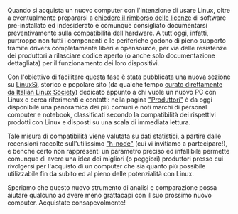 <!--
.. title: Occhio alla Compatibilità!
.. slug: occhio-alla-compatibilit
.. date: 2014-11-10 00:00:00
.. tags: 
.. category: 
.. link: 
.. description: 
.. type: text
.. image_copy: 
.. previewimage:
-->

Quando si acquista un nuovo computer con l'intenzione di usare Linux, oltre a eventualmente prepararsi a <a href="https://www.sistemainoperativo.it/">chiedere il rimborso delle licenze</a> di software pre-installato ed indesiderato è comunque consigliato documentarsi preventivamente sulla compatibilità dell'hardware. A tutt'oggi, infatti, purtroppo non tutti i componenti e le periferiche godono di pieno supporto tramite drivers completamente liberi e opensource, per via delle resistenze dei produttori a rilasciare codice aperto (o anche solo documentazione dettagliata) per il funzionamento dei loro dispositivi.

Con l'obiettivo di facilitare questa fase è stata pubblicata una nuova sezione su <a href="https://www.linuxsi.com/">LinuxSi</a>, storico e popolare sito (da qualche tempo <a href="{% link _posts/2013-07-02-linux-preinstallato-come-e-perch.md %}">curato direttamente da Italian Linux Society</a>) dedicato appunto a chi vuole un nuovo PC con Linux e cerca riferimenti e contatti: nella pagina <a href="https://www.linuxsi.com/produttori/">"Produttori"</a> è da oggi disponibile una panoramica dei più comuni e noti marchi di personal computer e notebook, classificati secondo la compatibilità dei rispettivi prodotti con Linux e disposti su una scala di immediata lettura.

Tale misura di compatibilità viene valutata su dati statistici, a partire dalle recensioni raccolte sull'utilissimo <a rel="nofollow" href="https://www.h-node.org/">"h-node"</a> (cui vi invitiamo a partecipare!), e benché certo non rappresenti un parametro preciso ed infallibile permette comunque di avere una idea dei migliori (o peggiori) produttori presso cui rivolgersi per l'acquisto di un computer che sia quanto più possibile utilizzabile fin da subito ed al pieno delle potenzialità con Linux.

Speriamo che questo nuovo strumento di analisi e comparazione possa aiutare qualcuno ad avere meno grattacapi con il suo prossimo nuovo computer. Acquistate consapevolmente!